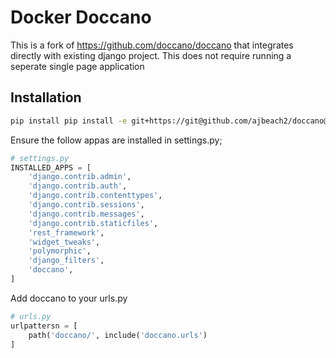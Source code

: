 # Docker Doccano

This is a fork of https://github.com/doccano/doccano that integrates directly with existing django project. This does not require running a seperate single page application


## Installation

```bash
pip install pip install -e git+https://git@github.com/ajbeach2/doccano@master#egg=django-doccano
```

Ensure the follow appas are installed in settings.py;

```python
# settings.py
INSTALLED_APPS = [
    'django.contrib.admin',
    'django.contrib.auth',
    'django.contrib.contenttypes',
    'django.contrib.sessions',
    'django.contrib.messages',
    'django.contrib.staticfiles',
    'rest_framework',
    'widget_tweaks',
    'polymorphic',
    'django_filters',
    'doccano',
]
```

Add doccano to your urls.py
```python
# urls.py
urlpattersn = [
    path('doccano/', include('doccano.urls')
]
```
